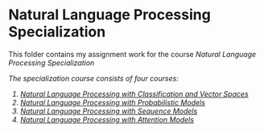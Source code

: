 # Natural Language Processing Specialization
This folder contains my assignment work for the course <i>Natural Language Processing Specialization<i/>

The specialization course consists of four courses:

  1. [Natural Language Processing with Classification and Vector Spaces](https://github.com/dheerajnbhat/deeplearning.ai-courses/tree/master/Natural%20Language%20Processing/Course%201%20-%20Natural%20Language%20Processing%20with%20Classification%20and%20Vector%20Spaces) 
  2. [Natural Language Processing with Probabilistic Models](https://github.com/dheerajnbhat/deeplearning.ai-courses/tree/master/Natural%20Language%20Processing/Course%202%20-%20Natural%20Language%20Processing%20with%20Probabilistic%20Models)
  3. [Natural Language Processing with Sequence Models](https://github.com/dheerajnbhat/deeplearning.ai-courses/tree/master/Natural%20Language%20Processing/Course%203%20-%20Natural%20Language%20Processing%20with%20Sequence%20Models)
  4. [Natural Language Processing with Attention Models](https://github.com/dheerajnbhat/deeplearning.ai-courses/tree/master/Natural%20Language%20Processing/Course%203%20-%20Natural%20Language%20Processing%20with%20Attention%20Models)